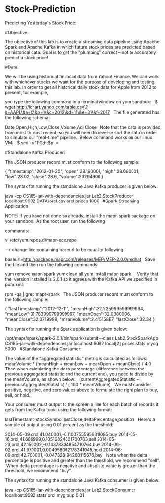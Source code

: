 # Stock-Prediction

Predicting Yesterday's Stock Price:

#Objective:

The objective of this lab is to create a streaming data pipeline using Apache Spark and Apache Kafka in which future stock prices are predicted based on historical data. Goal is to get the "plumbing" correct – not to accurately predict a stock price!

#Data:

We will be using historical financial data from Yahoo! Finance. We can work with whichever stocks we want for the purpose of developing and testing this lab. In order to get all historical daily stock data for Apple from 2012 to present, for example, 

you type the following command in a terminal window on your sandbox:
 
$ wget http://ichart.yahoo.com/table.csv\?s=AAPL\&a=0\&b=1\&c=2012\&d=11\&e=31\&f=2017
 
The file generated has the following schema:

Date,Open,High,Low,Close,Volume,Adj Close
 
Note that the data is provided from most to least recent, so you will need to reverse sort the data in order to simulate our "real-time" pipeline.  Below command works on our linux VM:
 
$ sed -n '1!G;h;$p' <input-file> > <output-file>
 

#Standalone Kafka Producer:

The JSON producer record must conform to the following sample:
 


{
"timestamp":"2012-01-30",
"open":28.190001,
"high":28.690001,
"low":28.02,
"close":28.6,
"volume":23294900
}

The syntax for running the standalone Java Kafka producer is given below:

java -cp CS185-jar-with-dependencies.jar Lab2.StockProducer localhost:9092 DATA/orcl.csv orcl prices 1000
 
#Spark Streaming Application

NOTE: If you have not done so already, install the mapr-spark package on your sandbox.  As the root user, run the following 

commands:

vi /etc/yum.repos.d/mapr-eco.repo

--> change line containing baseurl to be equal to following:

baseurl=http://package.mapr.com/releases/MEP/MEP-2.0.0/redhat
 
Save the file and then run the following commands:

yum remove mapr-spark
yum clean all
yum install mapr-spark
 
 
Verify that the  version installed is 2.0.1 so it agrees with the Kafka API we specified in pom.xml:

rpm -qa | grep mapr-spark
 
The JSON producer record must conform to the following sample: 

{
"lastTimestamp":"2012-12-11",
"meanHigh":32.225999599999994,
"meanLow":31.783999799999997,
"meanOpen":32.0380006,
"meanClose":32.0719998,
"meanVolume":2.415158E7,
"lastClose":32.34
}

The syntax for running the Spark application is given below:

/opt/mapr/spark/spark-2.0.1/bin/spark-submit --class Lab2.StockSparkApp CS185-jar-with-dependencies.jar localhost:9092 local[2] prices stats mycg 5000
 
#Standalone Kafka Consumer:

The value of the "aggregated statistic" metric is calculated as follows:
 
meanVolume * (meanHigh + meanLow + meanOpen + meanClose) / 4.0
 
Then when calculating the delta percentage (difference between the previous aggregated statistic and the current one), you need to divide by the meanVolume, as shown below:
 
(currentAggregatedStatistic – previousAggregatedStatistic) / ( 100 * meanVolume)
 
We must consider positive, negative, and zero values above to formulate the right plan to buy, sell, or hold.

Your consumer must output to the screen a line for each batch of records it gets from the Kafka topic using the following format:

lastTimestamp,stockSymbol,lastClose,deltaPercentage,position
 
Here's a sample of output using 0.01 percent as the threshold:

2014-05-09,orcl,41.040001,-0.11007555956311095,buy
2014-05-16,orcl,41.689999,0.10516324601700763,sell
2014-05-23,orcl,42.150002,-0.14378334854710764,buy
2014-06-02,orcl,41.970001,0.004958062178341045,hold
2014-06-09,orcl,42.700001,-0.047328194260115676,buy
 
Note when the delta percentage is positive and greater than the threshold, we recommend "sell".  When delta percentage is negative and absolute value is greater than the threshold, we recommend "buy".

The syntax for running the standalone Java Kafka consumer is given below:

java -cp CS185-jar-with-dependencies.jar Lab2.StockConsumer localhost:9092 stats orcl mygroup 0.01
